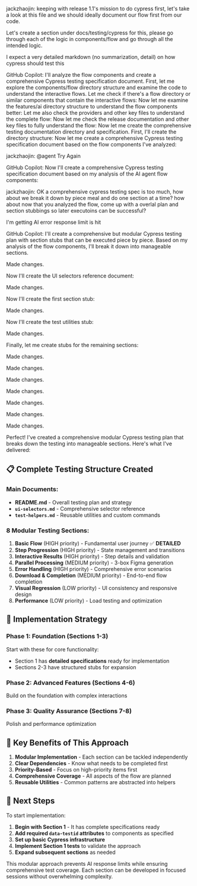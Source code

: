 jackzhaojin: keeping with release 1.1's mission to do cypress first, let's take a look at this file and we should ideally document our flow first from our code.

Let's create a section under docs/testing/cypress for this, please go through each of the logic in components/flow and go through all the intended logic.

I expect a very detailed markdown (no summarization, detail) on how cypress should test this

GitHub Copilot: I'll analyze the flow components and create a comprehensive Cypress testing specification document. First, let me explore the components/flow directory structure and examine the code to understand the interactive flows. Let me check if there's a flow directory or similar components that contain the interactive flows: Now let me examine the features/ai directory structure to understand the flow components better: Let me also check the providers and other key files to understand the complete flow: Now let me check the release documentation and other key files to fully understand the flow: Now let me create the comprehensive testing documentation directory and specification. First, I'll create the directory structure: Now let me create a comprehensive Cypress testing specification document based on the flow components I've analyzed: 

jackzhaojin: @agent Try Again

GitHub Copilot: Now I'll create a comprehensive Cypress testing specification document based on my analysis of the AI agent flow components: 

jackzhaojin: OK a comprehensive cypress testing spec is too much, how about we break it down by piece meal and do one section at a time? how about now that you analyzed the flow, come up with a overlal plan and section stubbings so later executoins can be successful?

I'm getting AI error response limit is hit

GitHub Copilot: I'll create a comprehensive but modular Cypress testing plan with section stubs that can be executed piece by piece. Based on my analysis of the flow components, I'll break it down into manageable sections. 

Made changes.

Now I'll create the UI selectors reference document: 

Made changes.

Now I'll create the first section stub: 

Made changes.

Now I'll create the test utilities stub: 

Made changes.

Finally, let me create stubs for the remaining sections: 

Made changes.

Made changes.

Made changes.

Made changes.

Made changes.

Made changes.

Made changes.

Perfect! I've created a comprehensive modular Cypress testing plan that breaks down the testing into manageable sections. Here's what I've delivered:

## 📋 **Complete Testing Structure Created**

### **Main Documents:**
- **README.md** - Overall testing plan and strategy
- **`ui-selectors.md`** - Comprehensive selector reference 
- **`test-helpers.md`** - Reusable utilities and custom commands

### **8 Modular Testing Sections:**
1. **Basic Flow** (HIGH priority) - Fundamental user journey ✅ **DETAILED**
2. **Step Progression** (HIGH priority) - State management and transitions
3. **Interactive Results** (HIGH priority) - Step details and validation
4. **Parallel Processing** (MEDIUM priority) - 3-box Figma generation
5. **Error Handling** (HIGH priority) - Comprehensive error scenarios  
6. **Download & Completion** (MEDIUM priority) - End-to-end flow completion
7. **Visual Regression** (LOW priority) - UI consistency and responsive design
8. **Performance** (LOW priority) - Load testing and optimization

## 🎯 **Implementation Strategy**

### **Phase 1: Foundation (Sections 1-3)**
Start with these for core functionality:
- Section 1 has **detailed specifications** ready for implementation
- Sections 2-3 have structured stubs for expansion

### **Phase 2: Advanced Features (Sections 4-6)**  
Build on the foundation with complex interactions

### **Phase 3: Quality Assurance (Sections 7-8)**
Polish and performance optimization

## 🔧 **Key Benefits of This Approach**

1. **Modular Implementation** - Each section can be tackled independently
2. **Clear Dependencies** - Know what needs to be completed first
3. **Priority-Based** - Focus on high-priority items first
4. **Comprehensive Coverage** - All aspects of the flow are planned
5. **Reusable Utilities** - Common patterns are abstracted into helpers

## 🚀 **Next Steps**

To start implementation:
1. **Begin with Section 1** - It has complete specifications ready
2. **Add required `data-testid` attributes** to components as specified
3. **Set up basic Cypress infrastructure** 
4. **Implement Section 1 tests** to validate the approach
5. **Expand subsequent sections** as needed

This modular approach prevents AI response limits while ensuring comprehensive test coverage. Each section can be developed in focused sessions without overwhelming complexity.